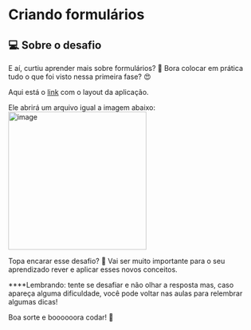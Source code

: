
# Criando formulários

## 💻 Sobre o desafio

E aí, curtiu aprender mais sobre formulários? 👀
Bora colocar em prática tudo o que foi visto nessa primeira fase? 😍

Aqui está o <a href="https://www.figma.com/file/6Senvz154AmZu4nWyL9jxN/Stage-03---Formul%C3%A1rio-intermedi%C3%A1rio-(Copy)?node-id=3%3A4&mode=dev">link</a> com o layout da aplicação. 

Ele abrirá um arquivo igual a imagem abaixo:
<img width="277" alt="image" src="https://github.com/lenolnmunizdeveloper/desafio-criando-formularios-mentoria/assets/55040449/6b5123b4-2f72-4c5b-8890-f7f371c0748d">


Topa encarar esse desafio? 💜
Vai ser muito importante para o seu aprendizado rever e aplicar esses novos conceitos. 

****Lembrando: tente se desafiar e não olhar a resposta mas, caso apareça alguma dificuldade, você pode voltar nas aulas para relembrar algumas dicas!

Boa sorte e boooooora codar! 🚀
